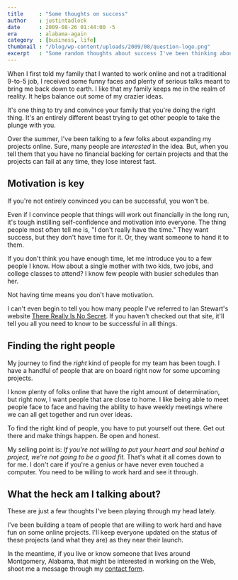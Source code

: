 ```yaml
---
title     : "Some thoughts on success"
author    : justintadlock
date      : 2009-08-26 01:44:00 -5
era       : alabama-again
category  : [business, life]
thumbnail : "/blog/wp-content/uploads/2009/08/question-logo.png"
excerpt   : "Some random thoughts about success I've been thinking about lately in my journey to find a hard-working group of people to build a business together."
---
```


When I first told my family that I wanted to work online and not a traditional 9-to-5 job, I received some funny faces and plenty of serious talks meant to bring me back down to earth.  I like that my family keeps me in the realm of reality.  It helps balance out some of my crazier ideas.

It's one thing to try and convince your family that you're doing the right thing.  It's an entirely different beast trying to get other people to take the plunge with you.

Over the summer, I've been talking to a few folks about expanding my projects online.  Sure, many people are <em>interested</em> in the idea.  But, when you tell them that you have no financial backing for certain projects and that the projects can fail at any time, they lose interest fast.

<h2>Motivation is key</h2>

If you're not entirely convinced you can be successful, you won't be.

Even if I convince people that things will work out financially in the long run, it's tough instilling self-confidence and motivation into everyone.  The thing people most often tell me is, "I don't really have the time."  They want success, but they don't have time for it.  Or, they want someone to hand it to them.

If you don't think you have enough time, let me introduce you to a few people I know.  How about a single mother with two kids, two jobs, and college classes to attend?  I know few people with busier schedules than her.

Not having time means you don't have motivation.

I can't even begin to tell you how many people I've referred to Ian Stewart's website <a href="http://therereallyisnosecret.com/" title="There Really Is No Secret">There Really Is No Secret</a>.  If you haven't checked out that site, it'll tell you all you need to know to be successful in all things.

<h2>Finding the right people</h2>

My journey to find the <em>right</em> kind of people for my team has been tough.  I have a handful of people that are on board right now for some upcoming projects.

I know plenty of folks online that have the right amount of determination, but right now, I want people that are close to home.  I like being able to meet people face to face and having the ability to have weekly meetings where we can all get together and run over ideas.

To find the right kind of people, you have to put yourself out there.  Get out there and make things happen.  Be open and honest.

My selling point is:  <em>If you're not willing to put your heart and soul behind a project, we're not going to be a good fit.</em>  That's what it all comes down to for me.  I don't care if you're a genius or have never even touched a computer.  You need to be willing to work hard and see it through.

<h2>What the heck am I talking about?</h2>

These are just a few thoughts I've been playing through my head lately.

I've been building a team of people that are willing to work hard and have fun on some online projects.  I'll keep everyone updated on the status of these projects (and what they are) as they near their launch.

In the meantime, if you live or know someone that lives around Montgomery, Alabama, that might be interested in working on the Web, shoot me a message through my <a href="http://justintadlock.com/contact" title="Contact page">contact form</a>.
